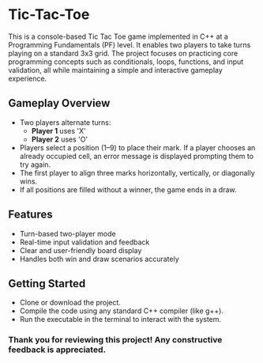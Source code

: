 # Tic-Tac-Toe
This is a console-based Tic Tac Toe game implemented in C++ at a Programming Fundamentals (PF) level. It enables two players to take turns playing on a standard 3x3 grid. The project focuses on practicing core programming concepts such as conditionals, loops, functions, and input validation, all while maintaining a simple and interactive gameplay experience.
## Gameplay Overview
- Two players alternate turns:
  - **Player 1** uses 'X'
  - **Player 2** uses 'O'
- Players select a position (1–9) to place their mark. If a player chooses an already occupied cell, an error message is displayed prompting them to try again.
- The first player to align three marks horizontally, vertically, or diagonally wins.
- If all positions are filled without a winner, the game ends in a draw.
## Features
- Turn-based two-player mode
- Real-time input validation and feedback
- Clear and user-friendly board display
- Handles both win and draw scenarios accurately
## Getting Started
- Clone or download the project.
- Compile the code using any standard C++ compiler (like g++).
- Run the executable in the terminal to interact with the system.
### Thank you for reviewing this project! Any constructive feedback is appreciated.
